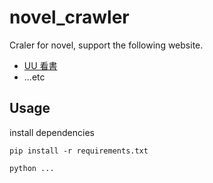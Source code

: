 # novel_crawler

Craler for novel, support the following website.
* [UU 看書](https://tw.uukanshu.com/)
* ...etc

## Usage

install dependencies
```
pip install -r requirements.txt
```

```
python ...
```
